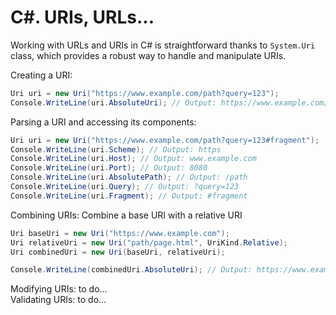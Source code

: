 # C#. URIs, URLs...
Working with URLs and URIs in C# is straightforward thanks to `System.Uri` class, which provides a robust way to handle and manipulate URIs.

Creating a URI:
```cs
Uri uri = new Uri("https://www.example.com/path?query=123");
Console.WriteLine(uri.AbsoluteUri); // Output: https://www.example.com/path?query=123
```

Parsing a URI and accessing its components:
```cs
Uri uri = new Uri("https://www.example.com/path?query=123#fragment");
Console.WriteLine(uri.Scheme); // Output: https
Console.WriteLine(uri.Host); // Output: www.example.com
Console.WriteLine(uri.Port); // Output: 8080
Console.WriteLine(uri.AbsolutePath); // Output: /path
Console.WriteLine(uri.Query); // Output: ?query=123
Console.WriteLine(uri.Fragment); // Output: #fragment
```

Combining URIs: Combine a base URI with a relative URI
```cs
Uri baseUri = new Uri("https://www.example.com");
Uri relativeUri = new Uri("path/page.html", UriKind.Relative);
Uri combinedUri = new Uri(baseUri, relativeUri);

Console.WriteLine(combinedUri.AbsoluteUri); // Output: https://www.example.com/path/page.html
```

Modifying URIs: to do...  
Validating URIs: to do...  